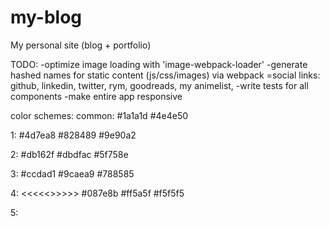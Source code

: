 # my-blog
My personal site (blog + portfolio)


TODO:
-optimize image loading with 'image-webpack-loader'
-generate hashed names for static content (js/css/images) via webpack
=social links: github, linkedin, twitter, rym, goodreads, my animelist,
-write tests for all components
-make entire app responsive


color schemes:
common:
#1a1a1d
#4e4e50

1:
#4d7ea8
#828489
#9e90a2

2:
#db162f
#dbdfac
#5f758e

3:
#ccdad1
#9caea9
#788585

4: <<<<<>>>>>
#087e8b
#ff5a5f
#f5f5f5

5:
